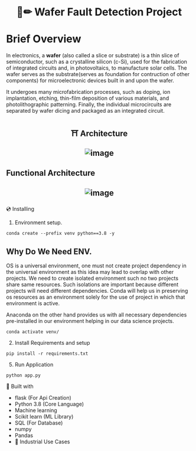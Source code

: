 <h1 align="center"> 📄✏ Wafer Fault Detection Project <h1>

# Brief Overview
In electronics, a **wafer** (also called a slice or substrate) is a thin slice of semiconductor, such as a crystalline silicon (c-Si), used for the fabrication of integrated circuits and, in photovoltaics, to manufacture solar cells. The wafer serves as the substrate(serves as foundation for contruction of other components) for microelectronic devices built in and upon the wafer. 

It undergoes many microfabrication processes, such as doping, ion implantation, etching, thin-film deposition of various materials, and photolithographic patterning. Finally, the individual microcircuits are separated by wafer dicing and packaged as an integrated circuit.

<h2 align="center">⛩ Architecture

 
 
![image](https://user-images.githubusercontent.com/85347886/137638160-1e2932af-e0ee-4dec-a00f-8552b06a96d0.png)
<h2>

##	Functional Architecture
<h2 align = "center">

![image](https://user-images.githubusercontent.com/85347886/137639174-37f387fb-6597-473b-877c-9261ff9522b6.png)

</h2>

 



💿 Installing
1. Environment setup.
```
conda create --prefix venv python==3.8 -y
```
## Why Do We Need ENV.
OS is a universal environment, one must not create project dependency in the universal environment as this idea may lead to overlap with other projects. We need to create isolated environment such no two projects share same resources. Such isolations are important because different projects will need different dependencies. Conda will help us in preserving os resources as an environment solely for the use of project in which that environment is active.

Anaconda on the other hand provides us with all necessary dependencies pre-installed in our environment helping in our data science projects.

```
conda activate venv/
````
2. Install Requirements and setup
```
pip install -r requirements.txt
```
5. Run Application
```
python app.py
```

🔧 Built with
- flask (For Api Creation)
- Python 3.8 (Core Language)
- Machine learning 
- Scikit learn (ML Library)
- SQL (For Database)
- numpy
- Pandas
- 🏦 Industrial Use Cases